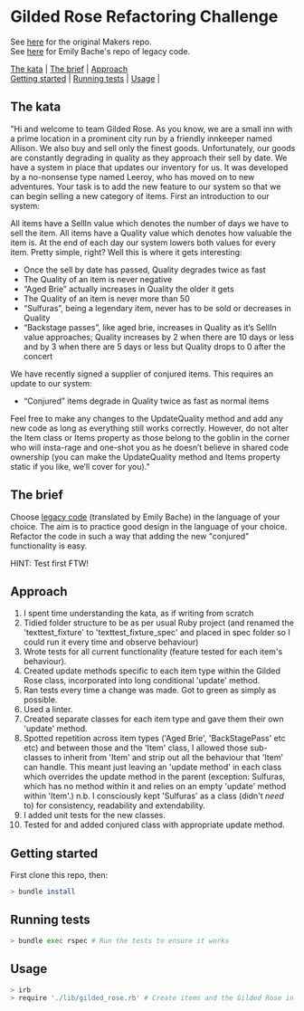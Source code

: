 # Gilded Rose Refactoring Challenge

See [here](https://github.com/makersacademy/course/blob/master/individual_challenges/gilded_rose.md) for the original Makers repo.  
See [here](https://github.com/emilybache/GildedRose-Refactoring-Kata) for Emily Bache's repo of legacy code.

[The kata](#the-kata) | [The brief](#the-brief) | [Approach](#approach)  
[Getting started](#getting-started) | [Running tests](#running-tests) | [Usage](#usage) |

## The kata

"Hi and welcome to team Gilded Rose. As you know, we are a small inn with a prime location in a prominent city run by a friendly innkeeper named Allison. We also buy and sell only the finest goods. Unfortunately, our goods are constantly degrading in quality as they approach their sell by date. We have a system in place that updates our inventory for us. It was developed by a no-nonsense type named Leeroy, who has moved on to new adventures. Your task is to add the new feature to our system so that we can begin selling a new category of items. First an introduction to our system:

All items have a SellIn value which denotes the number of days we have to sell the item. All items have a Quality value which denotes how valuable the item is. At the end of each day our system lowers both values for every item. Pretty simple, right? Well this is where it gets interesting:

- Once the sell by date has passed, Quality degrades twice as fast
- The Quality of an item is never negative
- “Aged Brie” actually increases in Quality the older it gets
- The Quality of an item is never more than 50
- “Sulfuras”, being a legendary item, never has to be sold or decreases in Quality
- “Backstage passes”, like aged brie, increases in Quality as it’s SellIn value approaches; Quality increases by 2 when there are 10 days or less and by 3 when there are 5 days or less but Quality drops to 0 after the concert

We have recently signed a supplier of conjured items. This requires an update to our system:

- “Conjured” items degrade in Quality twice as fast as normal items

Feel free to make any changes to the UpdateQuality method and add any new code as long as everything still works correctly. However, do not alter the Item class or Items property as those belong to the goblin in the corner who will insta-rage and one-shot you as he doesn’t believe in shared code ownership (you can make the UpdateQuality method and Items property static if you like, we’ll cover for you)."

## The brief

Choose [legacy code](https://github.com/emilybache/GildedRose-Refactoring-Kata) (translated by Emily Bache) in the language of your choice. The aim is to practice good design in the language of your choice. Refactor the code in such a way that adding the new "conjured" functionality is easy.

HINT: Test first FTW!

## Approach

1. I spent time understanding the kata, as if writing from scratch
2. Tidied folder structure to be as per usual Ruby project (and renamed the 'texttest_fixture' to 'texttest_fixture_spec' and placed in spec folder so I could run it every time and observe behaviour)
3. Wrote tests for all current functionality (feature tested for each item's behaviour).
4. Created update methods specific to each item type within the Gilded Rose class, incorporated into long conditional 'update' method.
5. Ran tests every time a change was made. Got to green as simply as possible.
6. Used a linter.
7. Created separate classes for each item type and gave them their own 'update' method.
8. Spotted repetition across item types ('Aged Brie', 'BackStagePass' etc etc) and between those and the 'Item' class, I allowed those sub-classes to inherit from 'Item' and strip out all the behaviour that 'Item' can handle. This meant just leaving an 'update method' in each class which overrides the update method in the parent (exception: Sulfuras, which has no method within it and relies on an empty 'update' method within 'Item'.)
   n.b. I consciously kept 'Sulfuras' as a class (didn't _need_ to) for consistency, readability and extendability.
9. I added unit tests for the new classes.
10. Tested for and added conjured class with appropriate update method.


## Getting started

First clone this repo, then:

```bash
> bundle install
```

## Running tests

```bash
> bundle exec rspec # Run the tests to ensure it works
```

## Usage

```bash
> irb
> require './lib/gilded_rose.rb' # Create items and the Gilded Rose in the command line
```
